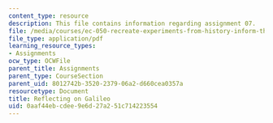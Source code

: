 ```yaml
---
content_type: resource
description: This file contains information regarding assignment 07.
file: /media/courses/ec-050-recreate-experiments-from-history-inform-the-future-from-the-past-galileo-january-iap-2010/0aaf44ebcdee9e6d27a251c714223554_MITEC_050IAP10_assn07.pdf
file_type: application/pdf
learning_resource_types:
- Assignments
ocw_type: OCWFile
parent_title: Assignments
parent_type: CourseSection
parent_uid: 8012742b-3520-2379-06a2-d660cea0357a
resourcetype: Document
title: Reflecting on Galileo
uid: 0aaf44eb-cdee-9e6d-27a2-51c714223554
---
```

